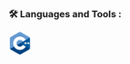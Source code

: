 ### :hammer_and_wrench: Languages and Tools :
<div>
    <img src="https://github.com/devicons/devicon/blob/e1e71358efd844876dfc3217aa6429957ad92bc8/icons/cplusplus/cplusplus-original.svg"  width="40" height="40"/>&nbsp;
</div>
